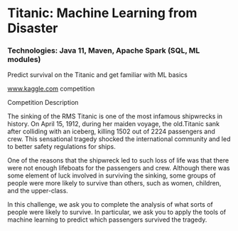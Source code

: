 # Titanic: Machine Learning from Disaster

### Technologies: Java 11, Maven, Apache Spark (SQL, ML modules)

Predict survival on the Titanic and get familiar with ML basics

<a href="https://www.kaggle.com/c/titanic">www.kaggle.com competition</a>

Competition Description

The sinking of the RMS Titanic is one of the most infamous shipwrecks in history.  On April 15, 1912, during her maiden voyage, the old.Titanic sank after colliding with an iceberg, killing 1502 out of 2224 passengers and crew. This sensational tragedy shocked the international community and led to better safety regulations for ships.

One of the reasons that the shipwreck led to such loss of life was that there were not enough lifeboats for the passengers and crew. Although there was some element of luck involved in surviving the sinking, some groups of people were more likely to survive than others, such as women, children, and the upper-class.

In this challenge, we ask you to complete the analysis of what sorts of people were likely to survive. In particular, we ask you to apply the tools of machine learning to predict which passengers survived the tragedy.
